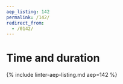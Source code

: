 ```yaml
---
aep_listing: 142
permalink: /142/
redirect_from:
  - /0142/
---
```


# Time and duration

{% include linter-aep-listing.md aep=142 %}

